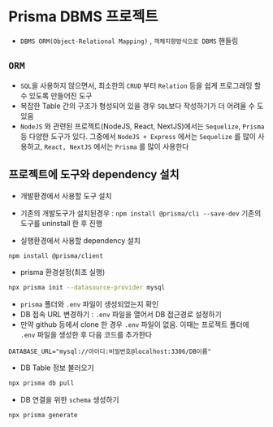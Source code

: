 # Prisma DBMS 프로젝트

- `DBMS ORM(Object-Relational Mapping)` , `객체지향방식으로 DBMS` 핸들링

## `ORM`

- `SQL`을 사용하지 않으면서, 최소한의 `CRUD` 부터 `Relation` 등을 쉽게 프로그래밍 할 수 있도록 만들어진 도구
- 복잡한 Table 간의 구조가 형성되어 있을 경우 `SQL`보다 작성하기가 더 어려울 수 도 있음
- `NodeJS` 와 관련된 프로젝트(NodeJS, React, NextJS)에서는 `Sequelize`, `Prisma` 등 다양한 도구가 있다. 그중에서 `NodeJS + Express` 에서는 `Sequelize` 를 많이 사용하고, `React, NextJS` 에서는 `Prisma` 를 많이 사용한다

## 프로젝트에 도구와 dependency 설치

- 개발환경에서 사용할 도구 설치
- 기존의 개발도구가 설치된경우 : `npm install @prisma/cli --save-dev` 기존의 도구를 uninstall 한 후 진행

- 실행환경에서 사용할 dependency 설치

```bash
npm install @prisma/client
```

- prisma 환경설정(최초 실행)

```bash
npx prisma init --datasource-provider mysql

```

- `prisma` 폴더와 `.env` 파일이 생성되었는지 확인
- DB 접속 URL 변경하기 : `.env` 파일을 열어서 DB 접근경로 설정하기
- 만약 github 등에서 clone 한 경우 `.env` 파일이 없음. 이때는 프로젝트 폴더에 `.env` 파일을 생성한 후 다음 코드를 추가한다

```.env
DATABASE_URL="mysql://아이디:비밀번호@localhost:3306/DB이름"
```

- DB Table 정보 불러오기

```bash
npx prisma db pull
```

- DB 연결을 위한 `schema` 생성하기

```bash
npx prisma generate
```
